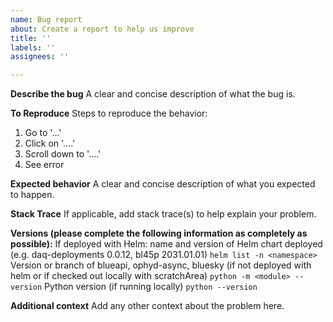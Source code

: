 ```yaml
---
name: Bug report
about: Create a report to help us improve
title: ''
labels: ''
assignees: ''

---
```


**Describe the bug**
A clear and concise description of what the bug is.

**To Reproduce**
Steps to reproduce the behavior:
1. Go to '...'
2. Click on '....'
3. Scroll down to '....'
4. See error

**Expected behavior**
A clear and concise description of what you expected to happen.

**Stack Trace**
If applicable, add stack trace(s) to help explain your problem.

**Versions (please complete the following information as completely as possible):**
If deployed with Helm: name and version of Helm chart deployed (e.g. daq-deployments 0.0.12, bl45p 2031.01.01) `helm list -n <namespace>`
Version or branch of blueapi, ophyd-async, bluesky (if not deployed with helm or if checked out locally with scratchArea) `python -m <module> --version`
Python version (if running locally) `python --version`

**Additional context**
Add any other context about the problem here.
